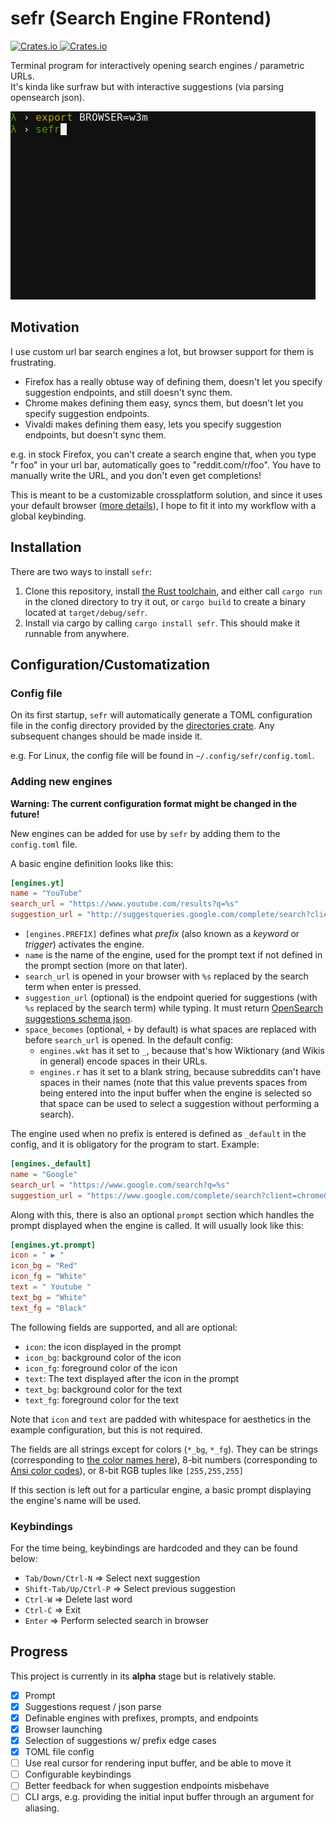 # sefr (Search Engine FRontend)

[![Crates.io](https://img.shields.io/crates/v/sefr.svg) ![Crates.io](https://img.shields.io/crates/d/sefr.svg)](https://crates.io/crates/sefr)

Terminal program for interactively opening search engines / parametric URLs.  
It's kinda like surfraw but with interactive suggestions (via parsing opensearch json).

![](https://github.com/efskap/sefr/raw/master/demo.gif "demo gif")

## Motivation

I use custom url bar search engines a lot, but browser support for them is frustrating.

 - Firefox has a really obtuse way of defining them, doesn't let you specify suggestion endpoints, and still doesn't sync them.
 - Chrome makes defining them easy, syncs them, but doesn't let you specify suggestion endpoints.
 - Vivaldi makes defining them easy, lets you specify suggestion endpoints, but doesn't sync them.

e.g. in stock Firefox, you can't create a search engine that, when you type "r foo" in your url bar, automatically goes to "reddit.com/r/foo".
You have to manually write the URL, and you don't even get completions!

This is meant to be a customizable crossplatform solution, and since it uses your default browser ([more details](https://github.com/amodm/webbrowser-rs#examples)), I hope to fit it into my workflow with a global keybinding.

## Installation

There are two ways to install `sefr`:
1. Clone this repository, install [the Rust toolchain](https://rustup.rs/), and either call `cargo run` in the cloned directory to try it out, or `cargo build` to create a binary located at `target/debug/sefr`.
2. Install via cargo by calling `cargo install sefr`. This should make it runnable from anywhere.


## Configuration/Customatization

### Config file
On its first startup, `sefr` will automatically generate a TOML configuration file in the config directory provided by the [directories crate](https://crates.io/crates/directories). Any subsequent changes should be made inside it.

e.g. For Linux, the config file will be found in `~/.config/sefr/config.toml`.

### Adding new engines
__Warning: The current configuration format might be changed in the future!__

New engines can be added for use by `sefr` by adding them to the `config.toml` file. 

A basic engine definition looks like this:

```toml
[engines.yt]
name = "YouTube"
search_url = "https://www.youtube.com/results?q=%s"
suggestion_url = "http://suggestqueries.google.com/complete/search?client=firefox&ds=yt&q=%s"
```

- `[engines.PREFIX]` defines what _prefix_ (also known as a _keyword_ or _trigger_) activates the engine.
- `name` is the name of the engine, used for the prompt text if not defined in the prompt section (more on that later).
- `search_url` is opened in your browser with `%s` replaced by the search term when enter is pressed.
- `suggestion_url` (optional) is the endpoint queried for suggestions (with `%s` replaced by the search term) while typing. It must return  [OpenSearch suggestions schema json](http://www.opensearch.org/Specifications/OpenSearch/Extensions/Suggestions).
- `space_becomes` (optional, `+` by default) is what spaces are replaced with before `search_url` is opened. In the default config:
  - `engines.wkt` has it set to `_`, because that's how Wiktionary (and Wikis in general) encode spaces in their URLs.
  - `engines.r` has it set to a blank string, because subreddits can't have spaces in their names (note that this value prevents spaces from being entered into the input buffer when the engine is selected so that space can be used to select a suggestion without performing a search).

The engine used when no prefix is entered is defined as `_default` in the config, and it is obligatory for the program to start. Example:

```toml
[engines._default]
name = "Google"
search_url = "https://www.google.com/search?q=%s"
suggestion_url = "https://www.google.com/complete/search?client=chrome&q=%s"
```

Along with this, there is also an optional `prompt` section which handles the prompt displayed when the engine is called. It will usually look like this:

```toml
[engines.yt.prompt]
icon = " ▶ "
icon_bg = "Red"
icon_fg = "White"
text = " Youtube "
text_bg = "White"
text_fg = "Black"
```

The following fields are supported, and all are optional:
- `icon`: the icon displayed in the prompt
- `icon_bg`: background color of the icon
- `icon_fg`: foreground color of the icon
- `text`: The text displayed after the icon in the prompt
- `text_bg`: background color for the text
- `text_fg`: foreground color for the text

Note that `icon` and `text` are padded with whitespace for aesthetics in the example configuration, but this is not required.

The fields are all strings except for colors (`*_bg`, `*_fg`). They can be strings (corresponding to [the color names here](https://github.com/TimonPost/crossterm/blob/master/crossterm_style/src/enums/color.rs)), 8-bit numbers (corresponding to [Ansi color codes](https://jonasjacek.github.io/colors/)), or 8-bit RGB tuples like `[255,255,255]`

If this section is left out for a particular engine, a basic prompt displaying the engine's name will be used.

### Keybindings

For the time being, keybindings are hardcoded and they can be found below:

- `Tab/Down/Ctrl-N` => Select next suggestion
- `Shift-Tab/Up/Ctrl-P` => Select previous suggestion
- `Ctrl-W` => Delete last word
- `Ctrl-C` => Exit
- `Enter` => Perform selected search in browser

## Progress

This project is currently in its **alpha** stage but is relatively stable.

- [x] Prompt
- [x] Suggestions request / json parse
- [x] Definable engines with prefixes, prompts, and endpoints
- [x] Browser launching
- [x] Selection of suggestions w/ prefix edge cases
- [x] TOML file config
- [ ] Use real cursor for rendering input buffer, and be able to move it
- [ ] Configurable keybindings
- [ ] Better feedback for when suggestion endpoints misbehave
- [ ] CLI args, e.g. providing the initial input buffer through an argument for aliasing.
